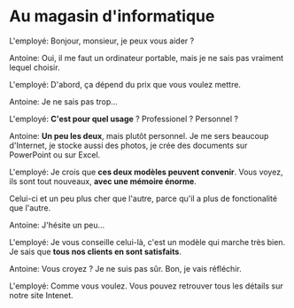 # Au magasin d'informatique

L'employé: Bonjour, monsieur, je peux vous aider ?

Antoine: Oui, il me faut un ordinateur portable, mais je ne sais pas vraiment lequel choisir.

L'employé: D'abord, ça dépend du prix que vous voulez mettre.

Antoine: Je ne sais pas trop...

L'employé: **C'est pour quel usage** ? Professionel ? Personnel ?

Antoine: **Un peu les deux**, mais plutôt personnel. Je me sers beaucoup d'Internet, je stocke aussi des photos, je crée des documents sur PowerPoint ou sur Excel.

L'employé: Je crois que **ces deux modèles peuvent convenir**. Vous voyez, ils sont tout nouveaux, **avec une mémoire énorme**.

Celui-ci et un peu plus cher que l'autre, parce qu'il a plus de fonctionalité que l'autre.

Antoine: J'hésite un peu...

L'employé: Je vous conseille celui-là, c'est un modèle qui marche très bien. Je sais que **tous nos clients en sont satisfaits**.

Antoine: Vous croyez ? Je ne suis pas sûr. Bon, je vais réfléchir.

L'employé: Comme vous voulez. Vous pouvez retrouver tous les détails sur notre site Intenet.
